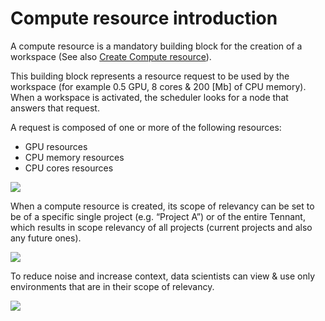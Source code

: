
# Compute resource introduction

A compute resource is a mandatory building block for the creation of a workspace (See also [Create Compute resource](#xxx)). 

This building block represents a resource request to be used by the workspace (for example 0.5 GPU, 8 cores & 200 [Mb] of CPU memory). When a workspace is activated, the scheduler looks for a node that answers that request. 
 
 A request is composed of one or more of the following resources: 

* GPU resources
* CPU memory resources
* CPU cores resources


![](images/compute-form.png)


When a compute resource is created, its scope of relevancy can be set to be of a specific single project (e.g. “Project A”) or of the entire Tennant, which results in scope relevancy of all projects (current projects and also any future ones).


![](images/proj-selection.png)


To reduce noise and increase context, data scientists can view & use only environments that are in their scope of relevancy.


![](images/compute-resource-grid.png)
